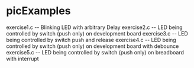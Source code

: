 picExamples
===========
exercise1.c -- Blinking LED with arbitrary Delay 
exercise2.c -- LED being controlled by switch (push only) on development board
exercise3.c -- LED being controlled by switch push and release
exercise4.c -- LED being controlled by switch (push only) on development board with debounce
exercise5.c -- LED being controlled by switch (push only) on breadboard with interrupt
